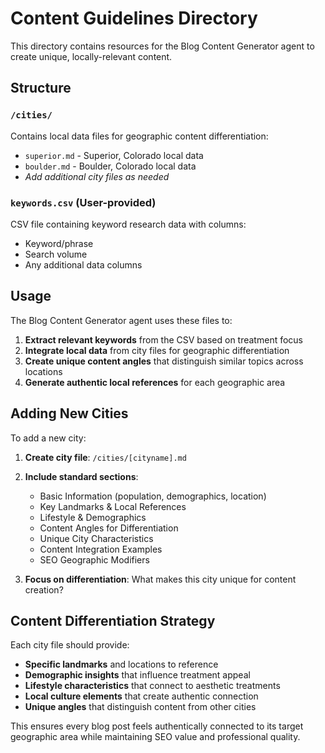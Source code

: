 # Content Guidelines Directory

This directory contains resources for the Blog Content Generator agent to create unique, locally-relevant content.

## Structure

### `/cities/`
Contains local data files for geographic content differentiation:
- `superior.md` - Superior, Colorado local data
- `boulder.md` - Boulder, Colorado local data
- *Add additional city files as needed*

### `keywords.csv` (User-provided)
CSV file containing keyword research data with columns:
- Keyword/phrase
- Search volume  
- Any additional data columns

## Usage

The Blog Content Generator agent uses these files to:

1. **Extract relevant keywords** from the CSV based on treatment focus
2. **Integrate local data** from city files for geographic differentiation  
3. **Create unique content angles** that distinguish similar topics across locations
4. **Generate authentic local references** for each geographic area

## Adding New Cities

To add a new city:

1. **Create city file**: `/cities/[cityname].md`
2. **Include standard sections**:
   - Basic Information (population, demographics, location)
   - Key Landmarks & Local References
   - Lifestyle & Demographics  
   - Content Angles for Differentiation
   - Unique City Characteristics
   - Content Integration Examples
   - SEO Geographic Modifiers

3. **Focus on differentiation**: What makes this city unique for content creation?

## Content Differentiation Strategy

Each city file should provide:
- **Specific landmarks** and locations to reference
- **Demographic insights** that influence treatment appeal
- **Lifestyle characteristics** that connect to aesthetic treatments
- **Local culture elements** that create authentic connection
- **Unique angles** that distinguish content from other cities

This ensures every blog post feels authentically connected to its target geographic area while maintaining SEO value and professional quality.